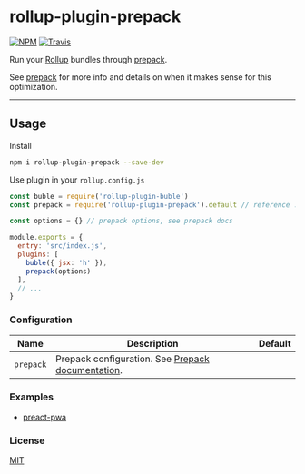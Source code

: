 # rollup-plugin-prepack

[![NPM](https://img.shields.io/npm/v/rollup-plugin-prepack.svg)](https://www.npmjs.com/package/rollup-plugin-prepack)
[![Travis](https://travis-ci.org/ezekielchentnik/rollup-plugin-prepack.svg?branch=master)](https://travis-ci.org/ezekielchentnik/rollup-plugin-prepack)

Run your [Rollup](https://github.com/rollup/rollup) bundles through [prepack](https://prepack.io/).

See [prepack](https://prepack.io/) for more info and details on when it makes sense for this optimization.

---

## Usage

Install

```bash
npm i rollup-plugin-prepack --save-dev
```

Use plugin in your `rollup.config.js`

```js
const buble = require('rollup-plugin-buble')
const prepack = require('rollup-plugin-prepack').default // reference .default for commonjs

const options = {} // prepack options, see prepack docs

module.exports = {
  entry: 'src/index.js',
  plugins: [
    buble({ jsx: 'h' }),
    prepack(options)
  ],
  // ...
}
```

### Configuration

|Name|Description|Default|
|---|---|---|
|`prepack`|Prepack configuration. See [Prepack documentation](https://prepack.io/getting-started.html#options).|


### Examples

- [preact-pwa](https://github.com/ezekielchentnik/preact-pwa)


### License

[MIT]

[MIT]: http://choosealicense.com/licenses/mit/
